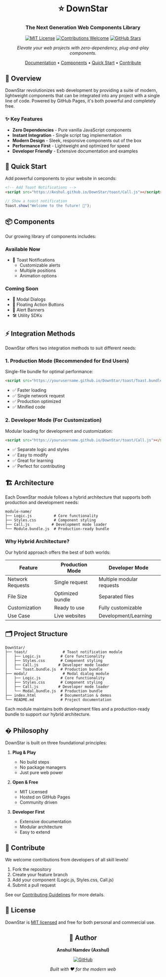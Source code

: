 <div align="center">

# ⭐ DownStar

### The Next Generation Web Components Library

[![MIT License](https://img.shields.io/badge/License-MIT-green.svg)](https://choosealicense.com/licenses/mit/)
[![Contributions Welcome](https://img.shields.io/badge/contributions-welcome-brightgreen.svg?style=flat)](https://github.com/Axshul/DownStar/issues)
[![GitHub Stars](https://img.shields.io/github/stars/Axshul/DownStar.svg)](https://github.com/Axshul/DownStar/stargazers)

*Elevate your web projects with zero-dependency, plug-and-play components.*

[Documentation](#documentation) • [Components](#components) • [Quick Start](#quick-start) • [Contribute](#contribute)

</div>

## 🚀 Overview

DownStar revolutionizes web development by providing a suite of modern, lightweight components that can be integrated into any project with a single line of code. Powered by GitHub Pages, it's both powerful and completely free.

### ✨ Key Features

- **Zero Dependencies** - Pure vanilla JavaScript components
- **Instant Integration** - Single script tag implementation
- **Modern Design** - Sleek, responsive components out of the box
- **Performance First** - Lightweight and optimized for speed
- **Developer Friendly** - Extensive documentation and examples

## 🎯 Quick Start

Add powerful components to your website in seconds:

```html
<!-- Add Toast Notifications -->
<script src="https://Axshul.github.io/DownStar/toast/Call.js"></script>
```

```javascript
// Show a toast notification
Toast.show("Welcome to the future! 🚀");
```

## 📦 Components

Our growing library of components includes:

### Available Now
- 🔔 Toast Notifications
  - Customizable alerts
  - Multiple positions
  - Animation options

### Coming Soon
- 🎨 Modal Dialogs
- 🔲 Floating Action Buttons
- 🚨 Alert Banners
- 🛠️ Utility SDKs

## ⚡ Integration Methods

DownStar offers two integration methods to suit different needs:

### 1. Production Mode (Recommended for End Users)
Single-file bundle for optimal performance:
```html
<script src="https://yourusername.github.io/DownStar/toast/Toast.bundle.js"></script>
```
- ✅ Faster loading
- ✅ Single network request
- ✅ Production optimized
- ✅ Minified code

### 2. Developer Mode (For Customization)
Modular loading for development and customization:
```html
<script src="https://yourusername.github.io/DownStar/toast/Call.js"></script>
```
- ✅ Separate logic and styles
- ✅ Easy to modify
- ✅ Great for learning
- ✅ Perfect for contributing

## 🏗️ Architecture

Each DownStar module follows a hybrid architecture that supports both production and development needs:

```
module-name/
├── Logic.js          # Core functionality
├── Styles.css        # Component styling
├── Call.js          # Development mode loader
└── Module.bundle.js  # Production-ready bundle
```

### Why Hybrid Architecture?

Our hybrid approach offers the best of both worlds:

| Feature | Production Mode | Developer Mode |
|---------|----------------|----------------|
| Network Requests | Single request | Multiple modular requests |
| File Size | Optimized bundle | Separated files |
| Customization | Ready to use | Fully customizable |
| Use Case | Live websites | Development/Learning |

## 🗂️ Project Structure

```
DownStar/
├── toast/                # Toast notification module
│   ├── Logic.js         # Core functionality
│   ├── Styles.css       # Component styling
│   ├── Call.js         # Developer mode loader
│   └── Toast.bundle.js  # Production bundle
├── modal/                # Modal dialog module
│   ├── Logic.js         # Core functionality
│   ├── Styles.css       # Component styling
│   ├── Call.js         # Developer mode loader
│   └── Modal.bundle.js  # Production bundle
├── index.html           # Documentation & demos
└── README.md            # Project documentation
```

Each module maintains both development files and a production-ready bundle to support our hybrid architecture.

## � Philosophy

DownStar is built on three foundational principles:

1. **Plug & Play**
   - No build steps
   - No package managers
   - Just pure web power

2. **Open & Free**
   - MIT Licensed
   - Hosted on GitHub Pages
   - Community driven

3. **Developer First**
   - Extensive documentation
   - Modular architecture
   - Easy to extend

## 🤝 Contribute

We welcome contributions from developers of all skill levels!

1. Fork the repository
2. Create your feature branch
3. Add your component (Logic.js, Styles.css, Call.js)
4. Submit a pull request

See our [Contributing Guidelines](CONTRIBUTING.md) for more details.

## 📄 License

DownStar is [MIT licensed](LICENSE) and free for both personal and commercial use.

<div align="center">

## 🌟 Author

**Anshul Namdev (Axshul)**

[![GitHub](https://img.shields.io/badge/GitHub-%40Axshul-blue?style=flat-square&logo=github)](https://github.com/Axshul)

*Built with ❤️ for the modern web*

</div>